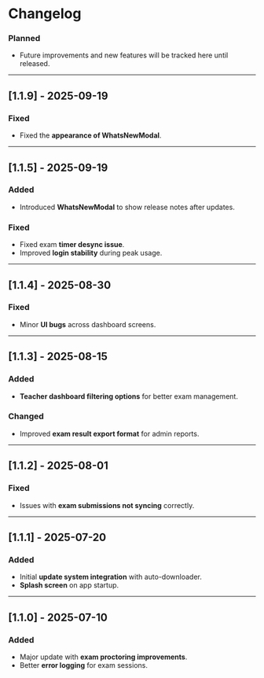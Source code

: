 # Changelog
### Planned
- Future improvements and new features will be tracked here until released.

---

## [1.1.9] - 2025-09-19

### Fixed
- Fixed the **appearance of WhatsNewModal**.


---
## [1.1.5] - 2025-09-19
### Added
- Introduced **WhatsNewModal** to show release notes after updates.

### Fixed
- Fixed exam **timer desync issue**.
- Improved **login stability** during peak usage.

---

## [1.1.4] - 2025-08-30
### Fixed
- Minor **UI bugs** across dashboard screens.

---

## [1.1.3] - 2025-08-15
### Added
- **Teacher dashboard filtering options** for better exam management.

### Changed
- Improved **exam result export format** for admin reports.

---

## [1.1.2] - 2025-08-01
### Fixed
- Issues with **exam submissions not syncing** correctly.

---

## [1.1.1] - 2025-07-20
### Added
- Initial **update system integration** with auto-downloader.
- **Splash screen** on app startup.

---

## [1.1.0] - 2025-07-10
### Added
- Major update with **exam proctoring improvements**.
- Better **error logging** for exam sessions.